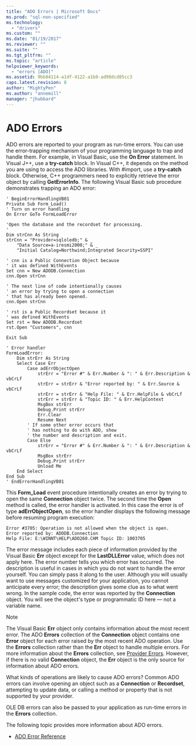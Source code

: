 ```yaml
---
title: "ADO Errors | Microsoft Docs"
ms.prod: "sql-non-specified"
ms.technology:
  - "drivers"
ms.custom: ""
ms.date: "01/19/2017"
ms.reviewer: ""
ms.suite: ""
ms.tgt_pltfrm: ""
ms.topic: "article"
helpviewer_keywords: 
  - "errors [ADO]"
ms.assetid: 9bb84114-a1df-4122-a1b8-ad98dcd85cc3
caps.latest.revision: 8
author: "MightyPen"
ms.author: "annemill"
manager: "jhubbard"
---
```

# ADO Errors
ADO errors are reported to your program as run-time errors. You can use the error-trapping mechanism of your programming language to trap and handle them. For example, in Visual Basic, use the **On Error** statement. In Visual J++, use a **try-catch** block. In Visual C++, it depends on the method you are using to access the ADO libraries. With #import, use a **try-catch** block. Otherwise, C++ programmers need to explicitly retrieve the error object by calling **GetErrorInfo**. The following Visual Basic sub procedure demonstrates trapping an ADO error:  
  
```  
' BeginErrorHandlingVB01  
Private Sub Form_Load()  
' Turn on error handling  
On Error GoTo FormLoadError  
  
'Open the database and the recordset for processing.  
'  
Dim strCnn As String  
strCnn = "Provider=sqloledb;" & _  
    "Data Source=a-iresmi2000;" & _  
    "Initial Catalog=Northwind;Integrated Security=SSPI"  
  
' cnn is a Public Connection Object because  
' it was defined WithEvents  
Set cnn = New ADODB.Connection  
cnn.Open strCnn  
  
' The next line of code intentionally causes  
' an error by trying to open a connection  
' that has already been opened.  
cnn.Open strCnn  
  
' rst is a Public Recordset because it  
' was defined WithEvents  
Set rst = New ADODB.Recordset  
rst.Open "Customers", cnn  
  
Exit Sub  
  
' Error handler  
FormLoadError:  
    Dim strErr As String  
    Select Case Err  
        Case adErrObjectOpen  
            strErr = "Error #" & Err.Number & ": " & Err.Description & vbCrLf  
            strErr = strErr & "Error reported by: " & Err.Source & vbCrLf  
            strErr = strErr & "Help File: " & Err.HelpFile & vbCrLf  
            strErr = strErr & "Topic ID: " & Err.HelpContext  
            MsgBox strErr  
            Debug.Print strErr  
            Err.Clear  
            Resume Next  
        ' If some other error occurs that  
        ' has nothing to do with ADO, show  
        ' the number and description and exit.  
        Case Else  
            strErr = "Error #" & Err.Number & ": " & Err.Description & vbCrLf  
            MsgBox strErr  
            Debug.Print strErr  
            Unload Me  
    End Select  
End Sub  
' EndErrorHandlingVB01  
```  
  
 This **Form_Load** event procedure intentionally creates an error by trying to open the same **Connection** object twice. The second time the **Open** method is called, the error handler is activated. In this case the error is of type **adErrObjectOpen**, so the error handler displays the following message before resuming program execution:  
  
```  
Error #3705: Operation is not allowed when the object is open.  
Error reported by: ADODB.Connection  
Help File: E:\WINNT\HELP\ADO260.CHM Topic ID: 1003705  
```  
  
 The error message includes each piece of information provided by the Visual Basic **Err** object except for the **LastDLLError** value, which does not apply here. The error number tells you which error has occurred. The description is useful in cases in which you do not want to handle the error yourself. You can simply pass it along to the user. Although you will usually want to use messages customized for your application, you cannot anticipate every error; the description gives some clue as to what went wrong. In the sample code, the error was reported by the **Connection** object. You will see the object's type or programmatic ID here — not a variable name.  
  
> [!NOTE]
>  The Visual Basic **Err** object only contains information about the most recent error. The ADO **Errors** collection of the **Connection** object contains one **Error** object for each error raised by the most recent ADO operation. Use the **Errors** collection rather than the **Err** object to handle multiple errors. For more information about the **Errors** collection, see [Provider Errors](../../../ado/guide/data/provider-errors.md). However, if there is no valid **Connection** object, the **Err** object is the only source for information about ADO errors.  
  
 What kinds of operations are likely to cause ADO errors? Common ADO errors can involve opening an object such as a **Connection** or **Recordset**, attempting to update data, or calling a method or property that is not supported by your provider.  
  
 OLE DB errors can also be passed to your application as run-time errors in the **Errors** collection.  
  
 The following topic provides more information about ADO errors.  
  
-   [ADO Error Reference](../../../ado/guide/data/ado-error-reference.md)